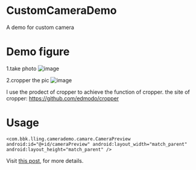 # CustomCameraDemo
A demo for custom camera

# Demo figure
1.take photo
![image](https://raw.githubusercontent.com/liuling07/CustomCameraDemo/master/example1.png)

2.cropper the pic
![image](https://raw.githubusercontent.com/liuling07/CustomCameraDemo/master/example2.png)

I use the prodect of cropper to achieve the function of cropper.
the site of cropper: https://github.com/edmodo/cropper

# Usage

`<com.bbk.lling.camerademo.camare.CameraPreview
    android:id="@+id/cameraPreview"
    android:layout_width="match_parent"
    android:layout_height="match_parent" />`

Visit <a href="http://www.cnblogs.com/liuling/p/2015-10-28-01.html">this post</a>, for more details.
